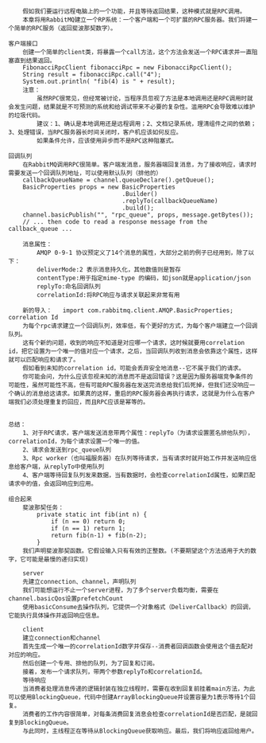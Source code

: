 
		假如我们要运行远程电脑上的一个功能，并且等待返回结果，这种模式就是RPC调用。
		本章将用RabbitMQ建立一个RP系统：一个客户端和一个可扩展的RPC服务器。我们将建一个简单的RPC服务（返回斐波那契数字）。
	
	客户端接口
		创建一个简单的client类，将暴露一个call方法，这个方法会发送一个RPC请求并一直阻塞直到结果返回。
		FibonacciRpcClient fibonacciRpc = new FibonacciRpcClient();
		String result = fibonacciRpc.call("4");
		System.out.println( "fib(4) is " + result);
		注意：
			虽然RPC很常见，但经常被讨论，当程序员忽视了方法是本地调用还是RPC调用时就会发生问题，结果就是不可预测的系统和给调试带来不必要的复杂性。滥用RPC会导致难以维护的垃圾代码。
			建议：1、确认是本地调用还是远程调用；2、文档记录系统，理清组件之间的依赖；3、处理错误，当RPC服务器长时间关闭时，客户机应该如何反应。
			如果条件允许，应该使用异步而不是RPC这种阻塞式。
			
	回调队列
		在RabbitMQ调用RPC很简单。客户端发消息，服务器端回复消息，为了接收响应，请求时需要发送一个回调队列地址，可以使用默认队列（排他的）
		callbackQueueName = channel.queueDeclare().getQueue();
		BasicProperties props = new BasicProperties
									.Builder()
									.replyTo(callbackQueueName)
									.build();
		channel.basicPublish("", "rpc_queue", props, message.getBytes());
		// ... then code to read a response message from the callback_queue ...
		
		消息属性：
			AMQP 0-9-1 协议预定义了14个消息的属性，大部分之前的例子已经用到，除了以下：
			deliverMode:2 表示消息持久化，其他数值则是暂存
			contentType:用于指定mime-type 的编码，如json就是application/json
			replyTo:命名回调队列
			correlationId:将RPC响应与请求关联起来非常有用
			
		新的导入：	import com.rabbitmq.client.AMQP.BasicProperties;
	correlation Id
		为每个rpc请求建立一个回调队列，效率低，有个更好的方式，为每个客户端建立一个回调队列。
		这有个新的问题，收到的响应不知道是对应哪一个请求，这时候就要用correlation id，把它设置为一个唯一的值对应一个请求，之后，当回调队列收到消息会依靠这个属性，这样就可以匹配响应和请求了。
		假如看到未知的correlation id，可能会丢弃安全地消息--它不属于我们的请求。
		你可能会问，为什么应该忽视未知的消息而不是返回错误？这是因为服务器端竞争条件的可能性，虽然可能性不高，但有可能RPC服务器在发送完消息给我们后死掉，但我们还没响应一个确认的消息给这请求。如果真的这样，重启的RPC服务器会再执行请求，这就是为什么在客户端我们必须处理重复的回应，而且RPC应该是幂等的。
		
		
	总结：
		1、对于RPC请求，客户端发送消息带两个属性：replyTo（为请求设置匿名排他队列），correlationId，为每个请求设置一个唯一的值。
		2、请求会发送到rpc_queue队列
		3、Rpc worker（也叫福服务器）在队列等待请求，当有请求时就开始工作并发送响应信息给客户端，从replyTo中使用队列
		4、客户端等待回复队列发来数据，当有数据时，会检查correlationId属性，如果匹配请求中的值，会返回响应到应用。
		
	组合起来
		斐波那契任务：
			private static int fib(int n) {
				if (n == 0) return 0;
				if (n == 1) return 1;
				return fib(n-1) + fib(n-2);
			}
		我们声明斐波那契函数。它假设输入只有有效的正整数。(不要期望这个方法适用于大的数字，它可能是最慢的递归实现)
		
		server
		先建立connection、channel，声明队列
		我们可能想运行不止一个server进程，为了多个server负载均衡，需要在channel.basicQos设置prefetchCount
		使用basicConsume去操作队列，它提供一个对象格式（DeliverCallback）的回调，它能执行具体操作并返回响应信息。
		
		client
		建立connection和channel
		首先生成一个唯一的correlationId数字并保存--消费者回调函数会使用这个值去配对对应的响应。
		然后创建一个专用、排他的队列，为了回复和订阅。
		接着，发布一个请求队列，带两个参数replyTo和correlationId。
		等待响应
		当消费者处理消息传递的逻辑封装在独立线程时，需要在收到回复前挂着main方法，为此可以使用BlockingQueue，代码中创建ArrayBlockingQueue并设置容量为1表示等待1个回复。
		消费者的工作内容很简单，对每条消费回复消息会检查correlationId是否匹配，是就回复到BlockingQueue。
		与此同时，主线程正在等待从BlockingQueue获取响应。最后，我们将响应返回给用户。
		
		
